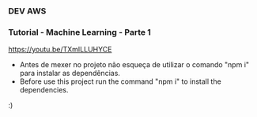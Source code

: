 ### DEV AWS

### Tutorial - Machine Learning - Parte 1

https://youtu.be/TXmILLUHYCE

- Antes de mexer no projeto não esqueça de utilizar o comando "npm i" para instalar as dependências.
- Before use this project run the command "npm i" to install the dependencies.

:)
